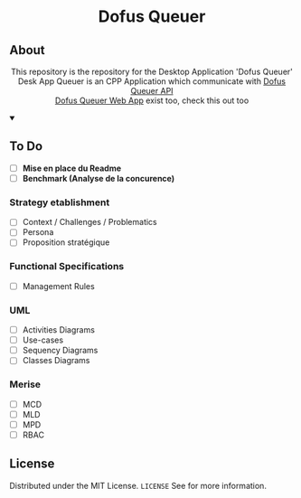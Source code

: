 <h1 align="center">Dofus Queuer</h1>

## About

<p align="center">This repository is the repository for the Desktop Application 'Dofus Queuer'<br>
Desk App Queuer is an CPP Application which communicate with <a href='https://github.com/benjGam/DofusQueuer-API#readme'>Dofus Queuer API</a><br>
<a href='https://github.com/benjGam/DofusQueuer-WebApp#readme'>Dofus Queuer Web App</a> exist too, check this out too</p>

<details open>
<summary><h2>To Do</h2></summary>

- [ ] **Mise en place du Readme**
- [ ] **Benchmark (Analyse de la concurence)**

<h3>Strategy etablishment</h3>

  - [ ] Context / Challenges / Problematics
  - [ ] Persona
  - [ ] Proposition stratégique
<h3>Functional Specifications</h3>

  - [ ] Management Rules
<h3>UML</h3>

  - [ ] Activities Diagrams
  - [ ] Use-cases
  - [ ] Sequency Diagrams
  - [ ] Classes Diagrams
<h3>Merise</h3>

  - [ ] MCD
  - [ ] MLD
  - [ ] MPD
  - [ ] RBAC
</details>

## License

Distributed under the MIT License. `LICENSE` See for more information.